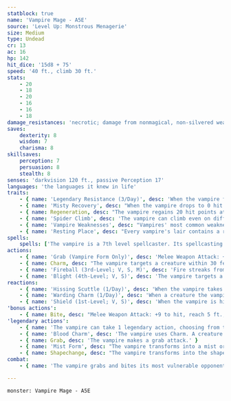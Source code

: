 ```yaml
---
statblock: true
name: 'Vampire Mage - A5E'
source: 'Level Up: Monstrous Menagerie'
size: Medium
type: Undead
cr: 13
ac: 16
hp: 142
hit_dice: '15d8 + 75'
speed: '40 ft., climb 30 ft.'
stats:
    - 20
    - 18
    - 20
    - 16
    - 16
    - 18
damage_resistances: 'necrotic; damage from nonmagical, non-silvered weapons'
saves:
    dexterity: 8
    wisdom: 7
    charisma: 8
skillsaves:
    perception: 7
    persuasion: 8
    stealth: 8
senses: 'darkvision 120 ft., passive Perception 17'
languages: 'the languages it knew in life'
traits:
    - { name: 'Legendary Resistance (3/Day)', desc: 'When the vampire fails a saving throw, it can choose to succeed instead. When it does so, it visibly grows older. Its original appearance is restored when it finishes a long rest.' }
    - { name: 'Misty Recovery', desc: "When the vampire drops to 0 hit points, instead of falling unconscious, it turns into mist as if it had used the Mist Form legendary action. It can't revert to its vampire form, and it must reach its resting place within 2 hours or be destroyed. Once in its resting place, it reverts to vampire form and is paralyzed for 1 hour, at which time it regains 1 hit point. While paralyzed in this way, it can be destroyed by fire damage, radiant damage, damage from a magical weapon, or a wooden stake driven through the heart, but it is otherwise immune to damage." }
    - { name: Regeneration, desc: "The vampire regains 20 hit points at the start of its turn if it has at least 1 hit point and hasn't taken radiant damage since its last turn." }
    - { name: 'Spider Climb', desc: 'The vampire can climb even on difficult surfaces and upside down on ceilings.' }
    - { name: 'Vampire Weaknesses', desc: "Vampires' most common weaknesses are sunlight and running water. When the vampire ends its turn in contact with one of its weaknesses (such as being bathed in sunlight or running water), it takes 20 radiant damage. While in contact with its weakness, it can't use its Regeneration trait or its Mist Form or Shapechange actions." }
    - { name: 'Resting Place', desc: "Every vampire's lair contains a resting place, usually a coffin or sarcophagus, where the vampire must rest for at least an hour each day to recuperate its powers. This resting place is sprinkled with soil from its mortal homeland. If this soil is scattered or is subjected to a bless, hallow, or similar spell, the vampire is destroyed when reduced to 0 hit points." }
spells:
    spells: ['The vampire is a 7th level spellcaster. Its spellcasting ability is Intelligence (spell save DC 15). It has the following wizard spells prepared:', 'Cantrips (at will): mage hand, minor illusion', '1st-level (4 slots): disguise self, shield', '2nd-level (3 slots): darkness, misty step', '3rd-level (3 slots): animate dead, fireball', '4th-level (1 slot): blight']
actions:
    - { name: 'Grab (Vampire Form Only)', desc: 'Melee Weapon Attack: +9 to hit, reach 5 ft., one target. Hit: 14 (2d8 + 5) bludgeoning damage plus 4 (1d8) necrotic damage. The target is grappled (escape DC 17) and restrained while grappled in this way.' }
    - { name: Charm, desc: "The vampire targets a creature within 30 feet, forcing it to make a DC 16 Wisdom saving throw. On a failure, the target is charmed by the vampire for 24 hours. While charmed it regards the vampire as a trusted friend and is a willing target for the vampire's bite. The target repeats the saving throw each time it takes damage, ending the effect on itself on a success. If the target's saving throw is successful or the effect ends for it, it is immune to this vampire's Charm for 24 hours." }
    - { name: 'Fireball (3rd-Level; V, S, M)', desc: 'Fire streaks from the vampire to a point within 120 feet and explodes in a 20-foot radius, spreading around corners. Each creature in the area makes a DC 15 Dexterity saving throw, taking 21 (6d6) fire damage on a failed save or half damage on a success.' }
    - { name: 'Blight (4th-Level; V, S)', desc: 'The vampire targets a living creature or plant within 30 feet, draining moisture and vitality from it. The target makes a DC 15 Constitution saving throw, taking 36 (8d8) necrotic damage on a failure or half damage on a success. Plant creatures have disadvantage on their saving throw and take maximum damage. A nonmagical plant dies.' }
reactions:
    - { name: 'Hissing Scuttle (1/Day)', desc: 'When the vampire takes radiant damage, it moves up to its Speed without provoking opportunity attacks.' }
    - { name: 'Warding Charm (1/Day)', desc: 'When a creature the vampire can see targets it with a melee attack but before the attack is made, the vampire uses Charm on that creature.' }
    - { name: 'Shield (1st-Level; V, S)', desc: 'When the vampire is hit by an attack or targeted by magic missile, it gains a +5 bonus to AC (including against the triggering attack) and immunity to magic missile. These benefits last until the start of its next turn.' }
'bonus actions':
    - { name: Bite, desc: "Melee Weapon Attack: +9 to hit, reach 5 ft., one target that is grappled, incapacitated, restrained, willing, or unaware of the vampire's presence. Hit: 10 (1d10 + 5) piercing damage plus 21 (6d6) necrotic damage. The target's hit point maximum is reduced by an amount equal to the necrotic damage dealt, and the vampire regains this number of hit points. The reduction lasts until the target finishes a long rest. If the target is reduced to 0 hit points by this attack, it dies and rises the following night as a vampire spawn in the vampire's thrall. Before the target first rises as a vampire spawn, a bless, gentle repose, or similar spell cast on the body prevents this transformation." }
'legendary actions':
    - { name: 'The vampire can take 1 legendary action, choosing from the options below', desc: "Only one legendary action can be used at a time and only at the end of another creature's turn. It regains spent legendary actions at the start of its turn." }
    - { name: 'Blood Charm', desc: 'The vampire uses Charm. A creature makes its initial saving throw with disadvantage if the vampire has hit it with a bite attack within the last 24 hours.' }
    - { name: Grab, desc: 'The vampire makes a grab attack.' }
    - { name: 'Mist Form', desc: "The vampire transforms into a mist or back into its true form. As mist, the vampire has a flying speed of 30, can't speak, can't take actions or manipulate objects, is immune to nonmagical damage from weapons, and has advantage on saving throws and Stealth checks. It can pass through a space as narrow as 1 inch without squeezing but can't pass through water. Anything it's carrying transforms with it." }
    - { name: Shapechange, desc: "The vampire transforms into the shape of a Medium or smaller beast or back into its true form. While transformed, it has the beast's size and movement modes. It can't use reactions or legendary actions, and can't speak. Otherwise, it uses the vampire's statistics. Anything it's carrying transforms with it." }
combat:
    - { name: 'The vampire grabs and bites its most vulnerable opponent', desc: 'Once it has weakened a foe with a bite attack, the vampire uses its Blood Charm on that target. When reduced to 30 hit points or fewer, the vampire retreats in animal or mist form through well-prepared escape routes, returning to take its revenge another day.' }

---
```

```statblock
monster: Vampire Mage - A5E
```

